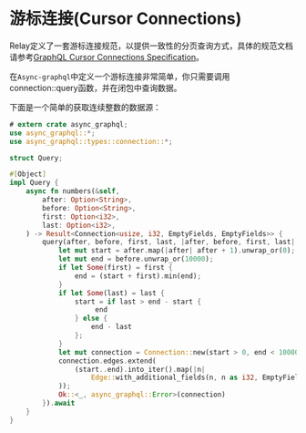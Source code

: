 # 游标连接(Cursor Connections)

Relay定义了一套游标连接规范，以提供一致性的分页查询方式，具体的规范文档请参考[GraphQL Cursor Connections Specification](https://facebook.github.io/relay/graphql/connections.htm)。

在`Async-graphql`中定义一个游标连接非常简单，你只需要调用connection::query函数，并在闭包中查询数据。

下面是一个简单的获取连续整数的数据源：

```rust
# extern crate async_graphql;
use async_graphql::*;
use async_graphql::types::connection::*;

struct Query;

#[Object]
impl Query {
    async fn numbers(&self,
        after: Option<String>,
        before: Option<String>,
        first: Option<i32>,
        last: Option<i32>,
    ) -> Result<Connection<usize, i32, EmptyFields, EmptyFields>> {
        query(after, before, first, last, |after, before, first, last| async move {
            let mut start = after.map(|after| after + 1).unwrap_or(0);
            let mut end = before.unwrap_or(10000);
            if let Some(first) = first {
                end = (start + first).min(end);
            }
            if let Some(last) = last {
                start = if last > end - start {
                     end
                } else {
                    end - last
                };
            }
            let mut connection = Connection::new(start > 0, end < 10000);
            connection.edges.extend(
                (start..end).into_iter().map(|n|
                    Edge::with_additional_fields(n, n as i32, EmptyFields)
            ));
            Ok::<_, async_graphql::Error>(connection)
        }).await
    }
}

```
